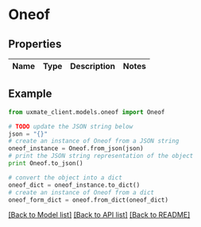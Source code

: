 # Oneof


## Properties
Name | Type | Description | Notes
------------ | ------------- | ------------- | -------------

## Example

```python
from uxmate_client.models.oneof import Oneof

# TODO update the JSON string below
json = "{}"
# create an instance of Oneof from a JSON string
oneof_instance = Oneof.from_json(json)
# print the JSON string representation of the object
print Oneof.to_json()

# convert the object into a dict
oneof_dict = oneof_instance.to_dict()
# create an instance of Oneof from a dict
oneof_form_dict = oneof.from_dict(oneof_dict)
```
[[Back to Model list]](../README.md#documentation-for-models) [[Back to API list]](../README.md#documentation-for-api-endpoints) [[Back to README]](../README.md)


